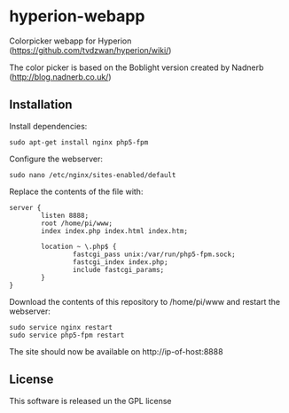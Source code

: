 hyperion-webapp
===============

Colorpicker webapp for Hyperion (https://github.com/tvdzwan/hyperion/wiki/)

The color picker is based on the Boblight version created by Nadnerb (http://blog.nadnerb.co.uk/)

## Installation
Install dependencies:
```
sudo apt-get install nginx php5-fpm
```

Configure the webserver:
```
sudo nano /etc/nginx/sites-enabled/default
```

Replace the contents of the file with:
```
server {
        listen 8888;
        root /home/pi/www;
        index index.php index.html index.htm;

        location ~ \.php$ {
                fastcgi_pass unix:/var/run/php5-fpm.sock;
                fastcgi_index index.php;
                include fastcgi_params;
        }
}
```

Download the contents of this repository to /home/pi/www and restart the webserver:
```
sudo service nginx restart
sudo service php5-fpm restart
```

The site should now be available on http://ip-of-host:8888

## License
This software is released un the GPL license
